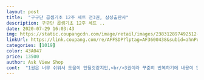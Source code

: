 ```yaml
---
layout: post 
title:  "구구단 곱셈기초 12주 세트 전3권, 삼성출판사" 
description: 구구단 곱셈기초 12주 세트 ..
date: 2020-07-29 16:03:43 
img: https://static.coupangcdn.com/image/retail/images/238312897492512-42b01302-f43e-4586-8671-f4fc73ae2d68.jpg 
linkUrl: https://link.coupang.com/re/AFFSDP?lptag=AF3600438&subid=ahnPublicAsk&pageKey=116662637&itemId=349390724&vendorItemId=3852468360&traceid=V0-113-b8d665eff657174b 
categories: [1019] 
color: 43A047 
price: 13500 
author: Ask View Shop 
cont:  "1권은 너무 쉬워서 도움이 안될것같지만,<br/>3권이라 꾸준히 반복하기에 내용이 많아 좋아요.<br/><br/>구구단 무한반복 연습할수 있고.<br/><br/>다 외웠었는데, 좀 쉬었다고 헷갈려해서 구입!^^;;<br/>아이가 혼자서도 잘 풀수있어서 좋네요.<br/>만족입니다.<br/><br/>예비3학년아이개학이너무늦춰져서 기존에풀고있던문제집은좀어려워하는것같아서 난이도가  낮은 요책 세트를사서 연습시키고 있답니다.<br/> 구구단 곱셈은 습관처럼 몸에 배야하니 매일 꾸준히 네다섯장분량씩 시키고 있어서 3윌13일에구매했는데 어제부로 클리어 했네요.<br/> ^^<br/>저렴하기까지 해서 좋아요, 전부 맘에 듭니다^v^<br/>전체적으로 내용도 좋고,<br/>지루해 하다가 힘들어하다가 학교에서 곱셈범위로 가니 조금은 아는지 요즘은 제법 푸내요.<br/> 그래도 급 물어보면 선뜻 답하진 못하는데 다행이 자주 반복하니까 5단 이하는 쉽게하고 있답니다^^ 방학동안 남은 범위 풀고 구구단 떼는 걸로^^<br/>진작에 구매하고 안하다가 요즘 다시 시작하고 상품평 남깁니다.<br/> 아직 2학년인데 구구단을 못떼서 조금이나마 도움이 되고자 주문했어요.<br/> 하루에 34장씩 푸니 적당하내요.<br/> 첨에는 2간이라 쉽다더니 5단 이상 넘기니 더하기로 끼적끼적ㅎ<br/>책 재질이 까실까실한건 갠적으로 제맘에 쏙!ㅋ<br/>처음으로 암기시작하는 친구들에게<br/>초2인데, 겨울방학때 기초구구단 책한권떼고<br/>한번더 체크해보라고 했어요ㅎ<br/>" 
---
```

